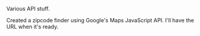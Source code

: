 Various API stuff.

Created a zipcode finder using Google's Maps JavaScript API.
I'll have the URL when it's ready.
